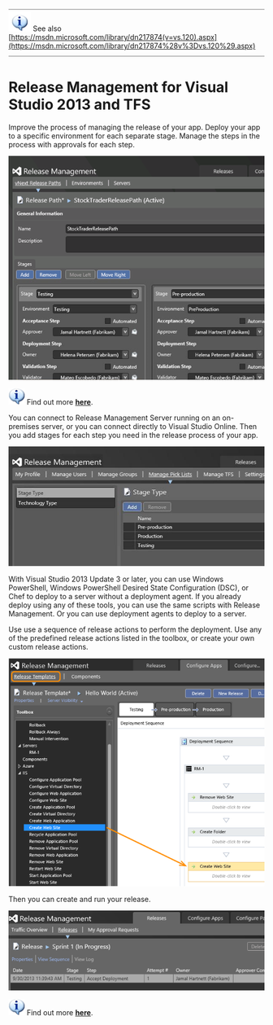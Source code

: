 <properties
	pageTitle="Release Management for Visual Studio 2013 and TFS"
  description="Release Management for Visual Studio 2013 and TFS"
  services="visual-studio-online"
  documentationCenter = ""
  authors="terryaustin"
  manager="terryaustin"
  editor="terryaustin" /> 


![Horizontal line](./media/rm-for-vs2013-vs/horizontal-line.png)  
![Information](./media/rm-for-vs2013-vs/info-hightop.png) 
See also [https://msdn.microsoft.com/library/dn217874(v=vs.120).aspx](https://msdn.microsoft.com/library/dn217874%28v%3Dvs.120%29.aspx)  
![Horizontal line](./media/rm-for-vs2013-vs/horizontal-line.png)


# Release Management for Visual Studio 2013 and TFS


Improve the process of managing the release of your app. Deploy your app to a specific 
environment for each separate stage. 
Manage the steps in the process with approvals for each step.



![Defining a release path](./media/rm-for-vs2013-vs/overview-02.png)



![information](./media/rm-for-vs2013-vs/info1.png) 
Find out more **[here](https://msdn.microsoft.com/library/dn217874%28v%3Dvs.120%29.aspx)**.



You can connect to Release Management Server running on an on-premises server,
or you can connect directly to Visual Studio Online. Then you add stages for each step you
need in the release process of your app.



![View of stage types](./media/rm-for-vs2013-vs/ALM-RM-manage-release-05.png)



With Visual Studio 2013 Update 3 or later, you can use 
Windows PowerShell, Windows PowerShell Desired State Configuration (DSC), 
or Chef to deploy to a server without a deployment agent. 
If you already deploy using any of these tools, 
you can use the same scripts with Release Management. Or you can use deployment agents 
to deploy to a server.



Use use a sequence of release actions to perform the deployment. 
Use any of the predefined release actions listed in the 
toolbox, or create your own custom release actions.



![Configure Apps tab, Release Templates tab ](./media/rm-for-vs2013-vs/release-actions-01.png)



Then you can create and run your release.



![Release in progress](./media/rm-for-vs2013-vs/ALM-RM-manage-release-08.png)



![information](./media/rm-for-vs2013-vs/info1.png) 
Find out more **[here](https://msdn.microsoft.com/library/dn217874%28v%3Dvs.120%29.aspx)**.


